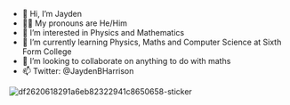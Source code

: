 - 👋 Hi, I’m Jayden
- 🙎‍♂️ My pronouns are He/Him
- 👀 I’m interested in Physics and Mathematics
- 🌱 I’m currently learning Physics, Maths and Computer Science at Sixth Form College 
- 💞️ I’m looking to collaborate on anything to do with maths
- 📫 Twitter: @JaydenBHarrison


![df2620618291a6eb82322941c8650658-sticker](https://user-images.githubusercontent.com/117695663/200737180-35464859-3ee4-4eb3-8c48-c202895197f4.png)

<!---
5I7rzK1jZwgjrmKu2CwQ/5I7rzK1jZwgjrmKu2CwQ is a ✨ special ✨ repository because its `README.md` (this file) appears on your GitHub profile.
You can click the Preview link to take a look at your changes.
--->
